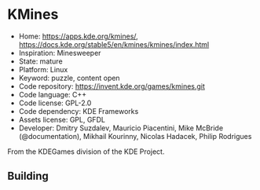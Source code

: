 # KMines

- Home: https://apps.kde.org/kmines/, https://docs.kde.org/stable5/en/kmines/kmines/index.html
- Inspiration: Minesweeper
- State: mature
- Platform: Linux
- Keyword: puzzle, content open
- Code repository: https://invent.kde.org/games/kmines.git
- Code language: C++
- Code license: GPL-2.0
- Code dependency: KDE Frameworks
- Assets license: GPL, GFDL
- Developer: Dmitry Suzdalev, Mauricio Piacentini, Mike McBride (@documentation), Mikhail Kourinny, Nicolas Hadacek, Philip Rodrigues

From the KDEGames division of the KDE Project.

## Building
